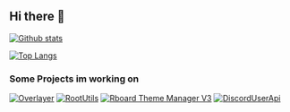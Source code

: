 ## Hi there 👋

[![Github stats](https://github-readme-stats.vercel.app/api?username=dertyp7214&show_icons=true&theme=gotham)](https://github.com/anuraghazra/github-readme-stats) 

[![Top Langs](https://github-readme-stats.vercel.app/api/top-langs/?username=dertyp7214&theme=gotham&langs_count=7)](https://github.com/anuraghazra/github-readme-stats)

### Some Projects im working on

[![Overlayer](https://github-readme-stats.vercel.app/api/pin/?username=dertyp7214&repo=Overlayer&show_owner=true&theme=gotham)](https://github.com/DerTyp7214/Overlayer)
[![RootUtils](https://github-readme-stats.vercel.app/api/pin/?username=dertyp7214&repo=RootUtils&show_owner=true&theme=gotham)](https://github.com/DerTyp7214/RootUtils)
[![Rboard Theme Manager V3](https://github-readme-stats.vercel.app/api/pin/?username=dertyp7214&repo=RboardThemeManagerV3&show_owner=true&theme=gotham)](https://github.com/DerTyp7214/RboardThemeManagerV3)
[![DiscordUserApi](https://github-readme-stats.vercel.app/api/pin/?username=dertyp7214&repo=DiscordUserApi&show_owner=true&theme=gotham)](https://github.com/DerTyp7214/DiscordUserApi)
